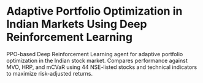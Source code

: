 # Adaptive Portfolio Optimization in Indian Markets Using Deep Reinforcement Learning
PPO-based Deep Reinforcement Learning agent for adaptive portfolio optimization in the Indian stock market. Compares performance against MVO, HRP, and mCVaR using 44 NSE-listed stocks and technical indicators to maximize risk-adjusted returns.
